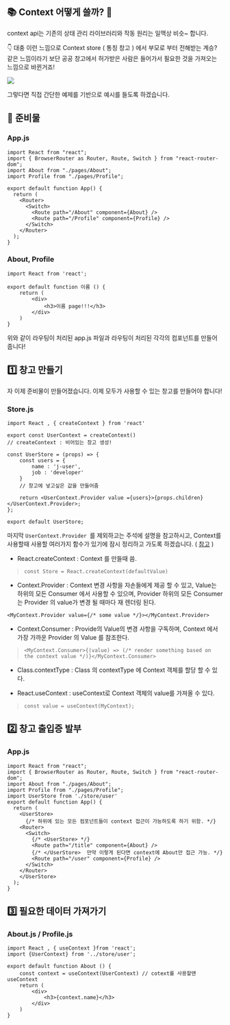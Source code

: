 ## 📚 Context 어떻게 쓸까? 🤔

context api는 기존의 상태 관리 라이브러리와 작동 원리는 일맥상 비슷~ 합니다.

👇 대충 이런 느낌으로 Context store ( 통칭 창고 ) 에서 부모로 부터 전해받는 계승? 같은 느낌이라기 보단 공공 창고에서 허가받은 사람은 들어가서 필요한 것을 가져오는 느낌으로 바뀐거죠!

![](https://images.velog.io/images/j_user0719/post/c8e27a64-0cd5-4a4b-a97d-f3ccb99a547b/image.png)

그렇다면 직접 간단한 예제를 기반으로 예시를 들도록 하겠습니다.

## 🔨 준비물 

### App.js
```
import React from "react";
import { BrowserRouter as Router, Route, Switch } from "react-router-dom";
import About from "./pages/About";
import Profile from "./pages/Profile";

export default function App() {
  return (
    <Router>
      <Switch>
        <Route path="/About" component={About} />
        <Route path="/Profile" component={Profile} />
      </Switch>
    </Router>
  );
}
```
### About, Profile
```
import React from 'react';

export default function 이름 () {
    return (
        <div>
            <h3>이름 page!!!</h3>
        </div>
    )
}
```

위와 같이 라우팅이 처리된 app.js 파일과 라우팅이 처리된 각각의 컴포넌트를 만들어 줍니다!


## 1️⃣ 창고 만들기

자 이제 준비물이 만들어졌습니다. 이제 모두가 사용할 수 있는 창고를 만들어야 합니다! 

### Store.js

```
import React , { createContext } from 'react'

export const UserContext = createContext() 
// createContext : 비어있는 창고 생성!

const UserStore = (props) => {
    const users = {
        name : 'j-user',
        job : 'developer'
    } 
    // 창고에 넣고싶은 값을 만들어줌 
    
    return <UserContext.Provider value ={users}>{props.children}</UserContext.Provider>;
};

export default UserStore;
```

마지막 ```UserContext.Provider ```를 제외하고는 주석에 설명을 참고하시고, Context를 사용할때 사용할 여러가지 함수가 있기에 잠시 정리하고 가도록 하겠습니다. ( [참고](https://ko.reactjs.org/docs/context.html#classcontexttype) ) 

- React.createContext : Context 를 만들때 씀.

>```const Store = React.createContext(defaultValue)```
  
- Context.Provider : Context 변경 사항을 자손들에게 제공 할 수 있고, Value는 하위의 모든 Consumer 에서 사용할 수 있으며, Provider 하위의 모든 Consumer 는 Provider 의 value가 변경 될 때마다 재 렌더링 된다.

```<MyContext.Provider value={/* some value */}></MyContext.Provider>```

- Context.Consumer :  Provide의 Value의 변경 사항을 구독하며, Context 에서 가장 가까운 Provider 의 Value 를 참조한다.

>```<MyContext.Consumer>{(value) => (/* render something based on the context value */)}</MyContext.Consumer>```

- Class.contextType : Class 의 contextType 에 Context 객체를 할당 할 수 있다.

- React.useContext : useContext로 Context 객체의 value를 가져올 수 있다.

>```const value = useContext(MyContext);```


## 2️⃣ 창고 출입증 발부

### App.js

```
import React from "react";
import { BrowserRouter as Router, Route, Switch } from "react-router-dom";
import About from "./pages/About";
import Profile from "./pages/Profile";
import UserStore from './store/user' 
export default function App() {
  return (
    <UserStore>
      {/* 하위에 있는 모든 컴포넌트들이 context 접근이 가능하도록 하기 위함. */}
    <Router>
      <Switch>
        {/* <UserStore> */}
        <Route path="/title" component={About} /> 
        {/* </UserStore>  만약 이렇게 된다면 context에 About만 접근 가능. */}
        <Route path="/user" component={Profile} />
      </Switch>
    </Router>
    </UserStore>
  );
}
```

## 3️⃣ 필요한 데이터 가져가기

### About.js / Profile.js

```
import React , { useContext }from 'react';
import {UserContext} from '../store/user';

export default function About () {
    const context = useContext(UserContext) // cotext를 사용할땐 useContext
    return (
        <div>
            <h3>{context.name}</h3>
        </div>
    )
}

```
